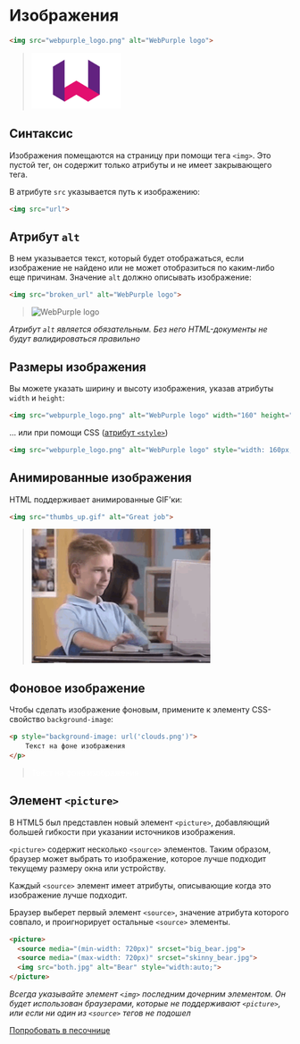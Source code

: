 # Изображения

```html
<img src="webpurple_logo.png" alt="WebPurple logo">
```

> <img src="../../images/wp.png" alt="WebPurple logo" width="160" height="100">

## Синтаксис

Изображения помещаются на страницу при помощи тега `<img>`. Это пустой тег, он содержит только атрибуты и не имеет закрывающего тега.

В атрибуте `src` указывается путь к изображению:

```html
<img src="url">
```

## Атрибут `alt`

В нем указывается текст, который будет отображаться, если изображение не найдено или не может отобразиться по каким-либо еще причинам. Значение `alt` должно описывать изображение:

```html
<img src="broken_url" alt="WebPurple logo">
```

> <img src="" alt="WebPurple logo" width="160" height="100">

_Атрибут `alt` является обязательным. Без него HTML-документы не будут валидироваться правильно_

## Размеры изображения

Вы можете указать ширину и высоту изображения, указав атрибуты `width` и `height`:

```html
<img src="webpurple_logo.png" alt="WebPurple logo" width="160" height="100">
```

... или при помощи CSS ([атрибут `<style>`](html_styles.md))

```html
<img src="webpurple_logo.png" alt="WebPurple logo" style="width: 160px; height: 100px">
```

## Анимированные изображения

HTML поддерживает анимированные GIF'ки:

```html
<img src="thumbs_up.gif" alt="Great job">
```

> <img src="images/thumbs_up.gif" alt="Great job">

## Фоновое изображение

Чтобы сделать изображение фоновым, примените к элементу CSS-свойство `background-image`:

```html
<p style="background-image: url('clouds.png')">
    Текст на фоне изображения
</p>
```

> <p style="background-image: url('images/clouds.png')">
>     <span style='color:white'>Текст на фоне изображения</span>
> </p>

## Элемент `<picture>`

В HTML5 был представлен новый элемент `<picture>`, добавляющий большей гибкости при указании источников изображения.

`<picture>` содержит несколько `<source>` элементов. Таким образом, браузер может выбрать то изображение, которое лучше подходит текущему размеру окна или устройству.

Каждый `<source>` элемент имеет атрибуты, описывающие когда это изображение лучше подходит.

Браузер выберет первый элемент `<source>`, значение атрибута которого совпало, и проигнорирует остальные `<source>` элементы.

```html
<picture>
  <source media="(min-width: 720px)" srcset="big_bear.jpg">
  <source media="(max-width: 720px)" srcset="skinny_bear.jpg">
  <img src="both.jpg" alt="Bear" style="width:auto;">
</picture>
```

_Всегда указывайте элемент `<img>` последним дочерним элементом. Он будет использован браузерами, которые не поддерживают `<picture>`, или если ни один из `<source>` тегов не подошел_

[Попробовать в песочнице](https://codepen.io/anon/pen/dqRjYQ?editors=1000)
